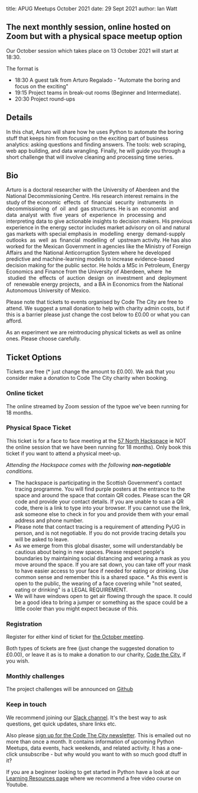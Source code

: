 title: APUG Meetups October 2021
date:  29 Sept 2021
author: Ian Watt

## The next monthly session, online hosted on Zoom but with a physical space meetup option

Our October session which takes place on 13 October 2021 will start at 18:30. 

The format is 

* 18:30 A guest talk from Arturo Regalado - "Automate the boring and focus on the exciting"
* 19:15 Project teams in break-out rooms (Beginner and Intermediate). 
* 20:30 Project round-ups

## Details

In this chat, Arturo will share how he uses Python to automate the boring stuff that keeps him from focusing on the exciting part of business analytics: asking questions and finding answers. The tools: web scraping, web app building, and data wrangling. Finally, he will guide you through a short challenge that will involve cleaning and processing time series. 

## Bio

Arturo is a doctoral researcher with the University of Aberdeen and the National Decommissioning Centre. His research interest remains in the study of the
economic  effects  of  financial  security  instruments  in  decommissioning  of  oil  and  gas structures. He is an  economist  and  data  analyst  with  five  years  of  experience  in  processing  and interpreting data to give actionable insights to decision makers. His previous experience in the energy sector includes market advisory on oil and natural gas markets with special emphasis in  modelling  energy  demand-supply  outlooks  as  well  as  financial  modelling  of  upstream activity. He has also worked for the Mexican Government in agencies like the Ministry of Foreign Affairs and the National Anticorruption System where he developed predictive and machine-learning models to increase evidence-based decision making for the public sector. He holds a MSc in Petroleum, Energy Economics and Finance from the University of Aberdeen, where  he  studied  the  effects  of  auction  design  on  investment  and  deployment  of  renewable energy projects,  and a BA in Economics from the National Autonomous University of Mexico.

Please note that tickets to events organised by Code The City are free to attend. We suggest a small donation to help with charity admin costs, but if this is a barrier please just change the cost below to £0.00 or what you can afford.

As an experiment we are reintroducing physical tickets as well as online ones. Please choose carefully.

## Ticket Options
Tickets are free (* just change the amount to £0.00). We ask that you consider make a donation to Code The City charity when booking.

### Online ticket

The online streamed by Zoom session of the typoe we've been running for 18 months.

### Physical Space Ticket

This ticket is for a face to face meeting at the [57 North Hackspace](https://57north.org.uk/contact) ie NOT the online session that we have been running for 18 months). Only book this ticket if you want to attend a physical meet-up.  

_Attending the Hackspace comes with the following __non-negotiable__ conditions._ 

* The hackspace is participating in the Scottish Government's contact tracing programme. You will find purple posters at the entrance to the space and around the space that contain QR codes. Please scan the QR code and provide your contact details. If you are unable to scan a QR code, there is a link to type into your browser. If you cannot use the link, ask someone else to check in for you and provide them with your email address and phone number. 
* Please note that contact tracing is a requirement of attending PyUG in person, and is not negotiable. If you do not provide tracing details you will be asked to leave. 
* As we emerge from this global disaster, some will understandably be cautious about being in new spaces. Please respect people's boundaries by maintaining social distancing and wearing a mask as you move around the space. If you are sat down, you can take off your mask to have easier access to your face if needed for eating or drinking. Use common sense and remember this is a shared space. * As this event is open to the public, the wearing of a face covering while "not seated, eating or drinking" is a LEGAL REQUIREMENT. 
* We will have windows open to get air flowing through the space. It could be a good idea to bring a jumper or something as the space could be a little cooler than you might expect because of this.


### Registration

Register for either kind of ticket for [the October meeting](https://ti.to/code-the-city/aberdeen-python-user-group-oct-2021). 

Both types of tickets are free (just change the suggested donation to £0.00), or leave it as is to make a donation to our charity, [Code the City](https://codethecity.org), if you wish. 

### Monthly challenges
The project challenges will be announced on [Github](https://github.com/PythonAberdeen/user_group/tree/master/)

### Keep in touch
We recommend joining our [Slack channel](https://join.slack.com/t/python-aberdeen/shared_invite/zt-gfjps8xe-M9YkWloAUL73blPovaHvFA). It's the best way to ask questions, get quick updates, share links etc.

Also please [sign up for the Code The City newsletter](https://codethecity.us19.list-manage.com/subscribe?u=3adeab53e085ec40f4064c2fe&id=487e6a84fb). This is emailed out no more than once a month. It contains information of upcoming Python Meetups, data events, hack weekends, and related activity. It has a one-click unsubscribe - but why would you want to with so much good dtuff in it? 

If you are a beginner looking to get started in Python have a look at our [Learning Resources page](https://pythonaberdeen.github.io/pages/learning-resources.html) where we recommend a free video course on Youtube. 

